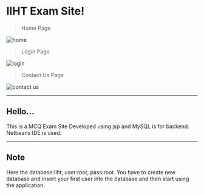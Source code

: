 # IIHT Exam Site!

>Home Page


![home](https://user-images.githubusercontent.com/45584726/80855139-12e37d80-8c5c-11ea-9688-daf096c02405.jpg)


>Login Page


![login](https://user-images.githubusercontent.com/45584726/80855147-1ecf3f80-8c5c-11ea-8b50-d0bd4d673b98.jpg)


>Contact Us Page


![contact us](https://user-images.githubusercontent.com/45584726/80855155-2e4e8880-8c5c-11ea-981a-8c07598eae72.jpg)


---

## Hello...
This is a MCQ Exam Site Developed using jsp and MySQL is for backend. Netbeans IDE is used.

---

## Note
Here the database:iiht, user:root, pass:root. You have to create new database and insert your first user into the database and then start using the application. 
